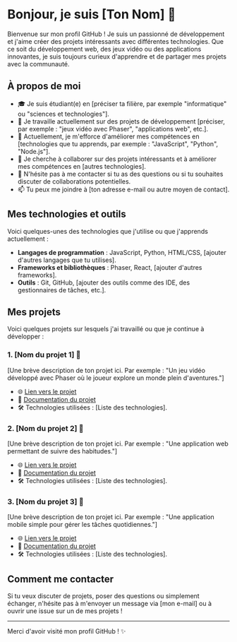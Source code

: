 # Bonjour, je suis [Ton Nom] 👋

Bienvenue sur mon profil GitHub ! Je suis un passionné de développement et j'aime créer des projets intéressants avec différentes technologies. Que ce soit du développement web, des jeux vidéo ou des applications innovantes, je suis toujours curieux d'apprendre et de partager mes projets avec la communauté.

## À propos de moi

- 🎓 Je suis étudiant(e) en [préciser ta filière, par exemple "informatique" ou "sciences et technologies"].
- 🔭 Je travaille actuellement sur des projets de développement [préciser, par exemple : "jeux vidéo avec Phaser", "applications web", etc.].
- 🌱 Actuellement, je m'efforce d'améliorer mes compétences en [technologies que tu apprends, par exemple : "JavaScript", "Python", "Node.js"].
- 🤔 Je cherche à collaborer sur des projets intéressants et à améliorer mes compétences en [autres technologies].
- 💬 N'hésite pas à me contacter si tu as des questions ou si tu souhaites discuter de collaborations potentielles.
- 📫 Tu peux me joindre à [ton adresse e-mail ou autre moyen de contact].

## Mes technologies et outils

Voici quelques-unes des technologies que j'utilise ou que j'apprends actuellement :

- **Langages de programmation** : JavaScript, Python, HTML/CSS, [ajouter d'autres langages que tu utilises].
- **Frameworks et bibliothèques** : Phaser, React, [ajouter d'autres frameworks].
- **Outils** : Git, GitHub, [ajouter des outils comme des IDE, des gestionnaires de tâches, etc.].

## Mes projets

Voici quelques projets sur lesquels j'ai travaillé ou que je continue à développer :

### 1. **[Nom du projet 1]** 🚀
[Une brève description de ton projet ici. Par exemple : "Un jeu vidéo développé avec Phaser où le joueur explore un monde plein d'aventures."]
- 🌐 [Lien vers le projet](URL)
- 📄 [Documentation du projet](URL)
- 🛠️ Technologies utilisées : [Liste des technologies].

### 2. **[Nom du projet 2]** 🌱
[Une brève description de ton projet ici. Par exemple : "Une application web permettant de suivre des habitudes."]
- 🌐 [Lien vers le projet](URL)
- 📄 [Documentation du projet](URL)
- 🛠️ Technologies utilisées : [Liste des technologies].

### 3. **[Nom du projet 3]** 🔧
[Une brève description de ton projet ici. Par exemple : "Une application mobile simple pour gérer les tâches quotidiennes."]
- 🌐 [Lien vers le projet](URL)
- 📄 [Documentation du projet](URL)
- 🛠️ Technologies utilisées : [Liste des technologies].

## Comment me contacter

Si tu veux discuter de projets, poser des questions ou simplement échanger, n'hésite pas à m'envoyer un message via [mon e-mail] ou à ouvrir une issue sur un de mes projets !

---

Merci d'avoir visité mon profil GitHub ! ✨
